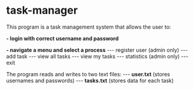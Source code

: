 # task-manager

This program is a task management system that allows the user to:

**- login with correct username and password**

**- navigate a menu and select a process**
--- register user (admin only)
--- add task
--- view all tasks
--- view my tasks
--- statistics (admin only)
--- exit

The program reads and writes to two text files:
--- **user.txt** (stores usernames and passwords)
--- **tasks.txt** (stores data for each task)
